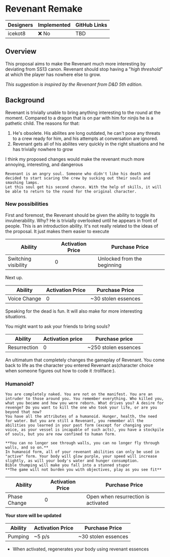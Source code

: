 # Revenant Remake
| Designers       | Implemented | GitHub Links |
|---|---|---|
| icekot8 | :x: No | TBD |

## Overview
This proposal aims to make the Revenant much more interesting by deviating from SS13 canon.
Revenant should stop having a "*high threshold*" at which the player has nowhere else to grow. 

_This suggestion is inspired by the Revenant from D&D 5th edition._
## Background
Revenant is trivially unable to bring anything interesting to the round at the moment. Compared to a dragon that is on par with him for ninjis he is a pathetic child.
The reasons for that:
1. He's obsolete. His abilites are long outdated, he can't pose any threats to a crew ready for him, and his attempts at conversation are ignored.
2. Revenant gets all of his abilites very quickly in the right situations and he has trivially nowhere to grow

I think my proposed changes would make the revenant much more annoying, interesting, and dangerous

```admonish note "Thoughts"
Revenant is an angry soul. Someone who didn't like his death and decided to start scaring the crew by sucking out their souls and smashing lamps.
Let this soul get his second chance. With the help of skills, it will be able to return to the round for the original character. 
```

### New possibilities
First and foremost, the Revenant should be given the ability to toggle its invulnerability. Why? He is trivially overlooked until he appears in front of people.
This is an introduction ability. It's not really related to the ideas of the proposal. It just makes them easier to execute

| Ability | Activation Price | Purchase Price |
|---|---|---|
| Switching visibility | 0 | Unlocked from the beginning |

Next up.

| Ability | Activation Price | Purchase Price |
|---|---|---|
| Voice Change | 0 | ~30 stolen essences |

Speaking for the dead is fun. It will also make for more interesting situations.

You might want to ask your friends to bring souls?

| Ability | Activation price | Purchase price |
|---|---|---|
| Resurrection | 0 | ~250 stolen essences |

An ultimatum that completely changes the gameplay of Revenant. You come back to life as the character you entered Revenant as(character choice when someone figures out how to code it :trollface:).
### Humanoid?
```admonish abstract "After"
You are completely naked. You are not on the manifest. You are an intruder to those around you. You remember everything. Who killed you, what you became and how you were reborn. What drives you? A desire for revenge? Do you want to kill the one who took your life, or are you beyond that now?
You have all the attributes of a humanoid. Hunger, health, the need for water. But you are still a Revenant, you remember all the abilities you learned in your past form (except for changing your voice, as your vessel is incapable of such acts), you have a stockpile of souls, but you are now confined to human form. 
```
```admonish tip "Base"
**You can no longer see through walls, you can no longer fly through walls, and so on.**
In humanoid form, all of your revenant abilities can only be used in "active" form. Your body will glow purple, your speed will increase slightly, as will your body's water and hunger consumption. 
Bible thumping will make you fall into a stunned stupor
**The game will not burden you with objectives, play as you see fit**
```

| Ability | Activation Price | Purchase Price |
|---|---|---|
| Phase Change | 0 | Open when resurrection is activated |

**Your store will be updated**

| Ability | Activation Price | Purchase Price |
|---|---|---|
| Pumping | ~5 p/s | ~30 stolen essences |

- When activated, regenerates your body using revenant essences
